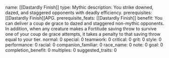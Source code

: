 name: [[Dastardly Finish]]
type: Mythic
description: You strike downed, dazed, and staggered opponents with deadly efficiency.
prerequisites: [[Dastardly Finish]]APG.
prerequisite_feats: [[Dastardly Finish]]
benefit: You can deliver a coup de grace to dazed and staggered non-mythic opponents. In addition, when any creature makes a Fortitude saving throw to survive one of your coup de grace attempts, it takes a penalty to that saving throw equal to your tier.
normal: 0
special: 0
teamwork: 0
critical: 0
grit: 0
style: 0
performance: 0
racial: 0
companion_familiar: 0
race_name: 0
note: 0
goal: 0
completion_benefit: 0
multiples: 0
suggested_traits: 0
